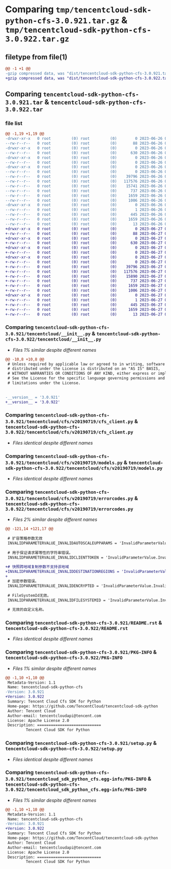 # Comparing `tmp/tencentcloud-sdk-python-cfs-3.0.921.tar.gz` & `tmp/tencentcloud-sdk-python-cfs-3.0.922.tar.gz`

## filetype from file(1)

```diff
@@ -1 +1 @@
-gzip compressed data, was "dist/tencentcloud-sdk-python-cfs-3.0.921.tar", last modified: Mon Jun 26 00:19:32 2023, max compression
+gzip compressed data, was "dist/tencentcloud-sdk-python-cfs-3.0.922.tar", last modified: Tue Jun 27 00:19:57 2023, max compression
```

## Comparing `tencentcloud-sdk-python-cfs-3.0.921.tar` & `tencentcloud-sdk-python-cfs-3.0.922.tar`

### file list

```diff
@@ -1,19 +1,19 @@
-drwxr-xr-x   0 root         (0) root         (0)        0 2023-06-26 00:19:32.000000 tencentcloud-sdk-python-cfs-3.0.921/
--rw-r--r--   0 root         (0) root         (0)       88 2023-06-26 00:19:32.000000 tencentcloud-sdk-python-cfs-3.0.921/setup.cfg
-drwxr-xr-x   0 root         (0) root         (0)        0 2023-06-26 00:19:32.000000 tencentcloud-sdk-python-cfs-3.0.921/tencentcloud/
--rw-r--r--   0 root         (0) root         (0)      630 2023-06-26 00:19:32.000000 tencentcloud-sdk-python-cfs-3.0.921/tencentcloud/__init__.py
-drwxr-xr-x   0 root         (0) root         (0)        0 2023-06-26 00:19:32.000000 tencentcloud-sdk-python-cfs-3.0.921/tencentcloud/cfs/
--rw-r--r--   0 root         (0) root         (0)        0 2023-06-26 00:19:32.000000 tencentcloud-sdk-python-cfs-3.0.921/tencentcloud/cfs/__init__.py
-drwxr-xr-x   0 root         (0) root         (0)        0 2023-06-26 00:19:32.000000 tencentcloud-sdk-python-cfs-3.0.921/tencentcloud/cfs/v20190719/
--rw-r--r--   0 root         (0) root         (0)        0 2023-06-26 00:19:32.000000 tencentcloud-sdk-python-cfs-3.0.921/tencentcloud/cfs/v20190719/__init__.py
--rw-r--r--   0 root         (0) root         (0)    39796 2023-06-26 00:19:32.000000 tencentcloud-sdk-python-cfs-3.0.921/tencentcloud/cfs/v20190719/cfs_client.py
--rw-r--r--   0 root         (0) root         (0)   117576 2023-06-26 00:19:32.000000 tencentcloud-sdk-python-cfs-3.0.921/tencentcloud/cfs/v20190719/models.py
--rw-r--r--   0 root         (0) root         (0)    15741 2023-06-26 00:19:32.000000 tencentcloud-sdk-python-cfs-3.0.921/tencentcloud/cfs/v20190719/errorcodes.py
--rw-r--r--   0 root         (0) root         (0)      737 2023-06-26 00:19:32.000000 tencentcloud-sdk-python-cfs-3.0.921/README.rst
--rw-r--r--   0 root         (0) root         (0)     1659 2023-06-26 00:19:32.000000 tencentcloud-sdk-python-cfs-3.0.921/PKG-INFO
--rw-r--r--   0 root         (0) root         (0)     1006 2023-06-26 00:19:32.000000 tencentcloud-sdk-python-cfs-3.0.921/setup.py
-drwxr-xr-x   0 root         (0) root         (0)        0 2023-06-26 00:19:32.000000 tencentcloud-sdk-python-cfs-3.0.921/tencentcloud_sdk_python_cfs.egg-info/
--rw-r--r--   0 root         (0) root         (0)        1 2023-06-26 00:19:32.000000 tencentcloud-sdk-python-cfs-3.0.921/tencentcloud_sdk_python_cfs.egg-info/dependency_links.txt
--rw-r--r--   0 root         (0) root         (0)      445 2023-06-26 00:19:32.000000 tencentcloud-sdk-python-cfs-3.0.921/tencentcloud_sdk_python_cfs.egg-info/SOURCES.txt
--rw-r--r--   0 root         (0) root         (0)     1659 2023-06-26 00:19:32.000000 tencentcloud-sdk-python-cfs-3.0.921/tencentcloud_sdk_python_cfs.egg-info/PKG-INFO
--rw-r--r--   0 root         (0) root         (0)       13 2023-06-26 00:19:32.000000 tencentcloud-sdk-python-cfs-3.0.921/tencentcloud_sdk_python_cfs.egg-info/top_level.txt
+drwxr-xr-x   0 root         (0) root         (0)        0 2023-06-27 00:19:57.000000 tencentcloud-sdk-python-cfs-3.0.922/
+-rw-r--r--   0 root         (0) root         (0)       88 2023-06-27 00:19:57.000000 tencentcloud-sdk-python-cfs-3.0.922/setup.cfg
+drwxr-xr-x   0 root         (0) root         (0)        0 2023-06-27 00:19:57.000000 tencentcloud-sdk-python-cfs-3.0.922/tencentcloud/
+-rw-r--r--   0 root         (0) root         (0)      630 2023-06-27 00:19:56.000000 tencentcloud-sdk-python-cfs-3.0.922/tencentcloud/__init__.py
+drwxr-xr-x   0 root         (0) root         (0)        0 2023-06-27 00:19:57.000000 tencentcloud-sdk-python-cfs-3.0.922/tencentcloud/cfs/
+-rw-r--r--   0 root         (0) root         (0)        0 2023-06-27 00:19:56.000000 tencentcloud-sdk-python-cfs-3.0.922/tencentcloud/cfs/__init__.py
+drwxr-xr-x   0 root         (0) root         (0)        0 2023-06-27 00:19:57.000000 tencentcloud-sdk-python-cfs-3.0.922/tencentcloud/cfs/v20190719/
+-rw-r--r--   0 root         (0) root         (0)        0 2023-06-27 00:19:56.000000 tencentcloud-sdk-python-cfs-3.0.922/tencentcloud/cfs/v20190719/__init__.py
+-rw-r--r--   0 root         (0) root         (0)    39796 2023-06-27 00:19:56.000000 tencentcloud-sdk-python-cfs-3.0.922/tencentcloud/cfs/v20190719/cfs_client.py
+-rw-r--r--   0 root         (0) root         (0)   117576 2023-06-27 00:19:56.000000 tencentcloud-sdk-python-cfs-3.0.922/tencentcloud/cfs/v20190719/models.py
+-rw-r--r--   0 root         (0) root         (0)    15890 2023-06-27 00:19:56.000000 tencentcloud-sdk-python-cfs-3.0.922/tencentcloud/cfs/v20190719/errorcodes.py
+-rw-r--r--   0 root         (0) root         (0)      737 2023-06-27 00:19:56.000000 tencentcloud-sdk-python-cfs-3.0.922/README.rst
+-rw-r--r--   0 root         (0) root         (0)     1659 2023-06-27 00:19:57.000000 tencentcloud-sdk-python-cfs-3.0.922/PKG-INFO
+-rw-r--r--   0 root         (0) root         (0)     1006 2023-06-27 00:19:56.000000 tencentcloud-sdk-python-cfs-3.0.922/setup.py
+drwxr-xr-x   0 root         (0) root         (0)        0 2023-06-27 00:19:57.000000 tencentcloud-sdk-python-cfs-3.0.922/tencentcloud_sdk_python_cfs.egg-info/
+-rw-r--r--   0 root         (0) root         (0)        1 2023-06-27 00:19:57.000000 tencentcloud-sdk-python-cfs-3.0.922/tencentcloud_sdk_python_cfs.egg-info/dependency_links.txt
+-rw-r--r--   0 root         (0) root         (0)      445 2023-06-27 00:19:57.000000 tencentcloud-sdk-python-cfs-3.0.922/tencentcloud_sdk_python_cfs.egg-info/SOURCES.txt
+-rw-r--r--   0 root         (0) root         (0)     1659 2023-06-27 00:19:57.000000 tencentcloud-sdk-python-cfs-3.0.922/tencentcloud_sdk_python_cfs.egg-info/PKG-INFO
+-rw-r--r--   0 root         (0) root         (0)       13 2023-06-27 00:19:57.000000 tencentcloud-sdk-python-cfs-3.0.922/tencentcloud_sdk_python_cfs.egg-info/top_level.txt
```

### Comparing `tencentcloud-sdk-python-cfs-3.0.921/tencentcloud/__init__.py` & `tencentcloud-sdk-python-cfs-3.0.922/tencentcloud/__init__.py`

 * *Files 1% similar despite different names*

```diff
@@ -10,8 +10,8 @@
 # Unless required by applicable law or agreed to in writing, software
 # distributed under the License is distributed on an "AS IS" BASIS,
 # WITHOUT WARRANTIES OR CONDITIONS OF ANY KIND, either express or implied.
 # See the License for the specific language governing permissions and
 # limitations under the License.
 
 
-__version__ = '3.0.921'
+__version__ = '3.0.922'
```

### Comparing `tencentcloud-sdk-python-cfs-3.0.921/tencentcloud/cfs/v20190719/cfs_client.py` & `tencentcloud-sdk-python-cfs-3.0.922/tencentcloud/cfs/v20190719/cfs_client.py`

 * *Files identical despite different names*

### Comparing `tencentcloud-sdk-python-cfs-3.0.921/tencentcloud/cfs/v20190719/models.py` & `tencentcloud-sdk-python-cfs-3.0.922/tencentcloud/cfs/v20190719/models.py`

 * *Files identical despite different names*

### Comparing `tencentcloud-sdk-python-cfs-3.0.921/tencentcloud/cfs/v20190719/errorcodes.py` & `tencentcloud-sdk-python-cfs-3.0.922/tencentcloud/cfs/v20190719/errorcodes.py`

 * *Files 2% similar despite different names*

```diff
@@ -121,14 +121,17 @@
 
 # 扩容策略参数无效
 INVALIDPARAMETERVALUE_INVALIDAUTOSCALEUPPARAMS = 'InvalidParameterValue.InvalidAutoScaleUpParams'
 
 # 用于保证请求幂等性的字符串错误。
 INVALIDPARAMETERVALUE_INVALIDCLIENTTOKEN = 'InvalidParameterValue.InvalidClientToken'
 
+# 快照跨地域复制参数不支持该地域
+INVALIDPARAMETERVALUE_INVALIDDESTINATIONREGIONS = 'InvalidParameterValue.InvalidDestinationRegions'
+
 # 加密参数错误。
 INVALIDPARAMETERVALUE_INVALIDENCRYPTED = 'InvalidParameterValue.InvalidEncrypted'
 
 # FileSystemId无效。
 INVALIDPARAMETERVALUE_INVALIDFILESYSTEMID = 'InvalidParameterValue.InvalidFileSystemId'
 
 # 无效的自定义名称。
```

### Comparing `tencentcloud-sdk-python-cfs-3.0.921/README.rst` & `tencentcloud-sdk-python-cfs-3.0.922/README.rst`

 * *Files identical despite different names*

### Comparing `tencentcloud-sdk-python-cfs-3.0.921/PKG-INFO` & `tencentcloud-sdk-python-cfs-3.0.922/PKG-INFO`

 * *Files 1% similar despite different names*

```diff
@@ -1,10 +1,10 @@
 Metadata-Version: 1.1
 Name: tencentcloud-sdk-python-cfs
-Version: 3.0.921
+Version: 3.0.922
 Summary: Tencent Cloud Cfs SDK for Python
 Home-page: https://github.com/TencentCloud/tencentcloud-sdk-python
 Author: Tencent Cloud
 Author-email: tencentcloudapi@tencent.com
 License: Apache License 2.0
 Description: ============================
         Tencent Cloud SDK for Python
```

### Comparing `tencentcloud-sdk-python-cfs-3.0.921/setup.py` & `tencentcloud-sdk-python-cfs-3.0.922/setup.py`

 * *Files identical despite different names*

### Comparing `tencentcloud-sdk-python-cfs-3.0.921/tencentcloud_sdk_python_cfs.egg-info/PKG-INFO` & `tencentcloud-sdk-python-cfs-3.0.922/tencentcloud_sdk_python_cfs.egg-info/PKG-INFO`

 * *Files 1% similar despite different names*

```diff
@@ -1,10 +1,10 @@
 Metadata-Version: 1.1
 Name: tencentcloud-sdk-python-cfs
-Version: 3.0.921
+Version: 3.0.922
 Summary: Tencent Cloud Cfs SDK for Python
 Home-page: https://github.com/TencentCloud/tencentcloud-sdk-python
 Author: Tencent Cloud
 Author-email: tencentcloudapi@tencent.com
 License: Apache License 2.0
 Description: ============================
         Tencent Cloud SDK for Python
```

